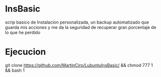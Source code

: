 # InsBasic
scrip basico de Instalacion personalizada, un backup automatizado que guarda mis acciones y me da la seguridad de recuperar gran porcentaje de lo que he perdido

# Ejecucion
git clone https://github.com/MartinCiro/LubuntuInsBasic/ && chmod 777 1 && bash 1
